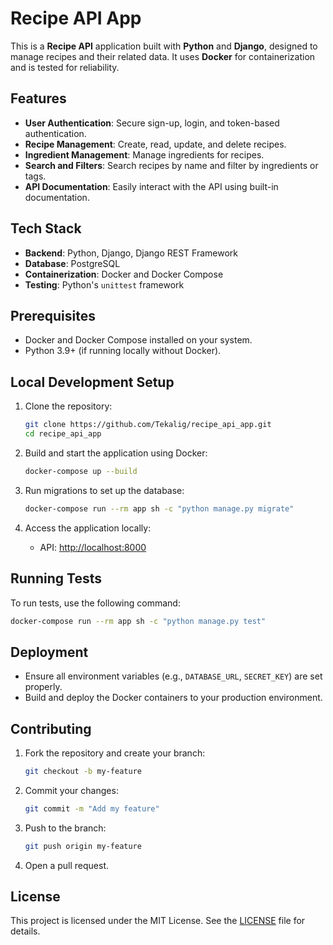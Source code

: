 # Recipe API App

This is a **Recipe API** application built with **Python** and **Django**, designed to manage recipes and their related data. It uses **Docker** for containerization and is tested for reliability.

## Features

- **User Authentication**: Secure sign-up, login, and token-based authentication.
- **Recipe Management**: Create, read, update, and delete recipes.
- **Ingredient Management**: Manage ingredients for recipes.
- **Search and Filters**: Search recipes by name and filter by ingredients or tags.
- **API Documentation**: Easily interact with the API using built-in documentation.

## Tech Stack

- **Backend**: Python, Django, Django REST Framework
- **Database**: PostgreSQL
- **Containerization**: Docker and Docker Compose
- **Testing**: Python's `unittest` framework

## Prerequisites

- Docker and Docker Compose installed on your system.
- Python 3.9+ (if running locally without Docker).

## Local Development Setup

1. Clone the repository:
   ```bash
   git clone https://github.com/Tekalig/recipe_api_app.git
   cd recipe_api_app
   ```

2. Build and start the application using Docker:
   ```bash
   docker-compose up --build
   ```

3. Run migrations to set up the database:
   ```bash
   docker-compose run --rm app sh -c "python manage.py migrate"
   ```

4. Access the application locally:
   - API: [http://localhost:8000](http://localhost:8000)

## Running Tests

To run tests, use the following command:
```bash
docker-compose run --rm app sh -c "python manage.py test"
```

## Deployment

- Ensure all environment variables (e.g., `DATABASE_URL`, `SECRET_KEY`) are set properly.
- Build and deploy the Docker containers to your production environment.

## Contributing

1. Fork the repository and create your branch:
   ```bash
   git checkout -b my-feature
   ```

2. Commit your changes:
   ```bash
   git commit -m "Add my feature"
   ```

3. Push to the branch:
   ```bash
   git push origin my-feature
   ```

4. Open a pull request.

## License

This project is licensed under the MIT License. See the [LICENSE](LICENSE) file for details.
